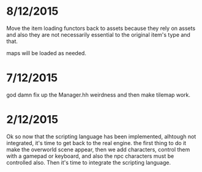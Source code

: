 # 8/12/2015
Move the item loading functors back to assets because they rely on assets and also they
are not necessarily essential to the original item's type and that.

maps will be loaded as needed.

# 7/12/2015
god damn fix up the Manager.hh weirdness and then make tilemap work.

# 2/12/2015
Ok so now that the scripting language has been implemented, alhtough not integrated, it's
time to get back to the real engine. the first thing to do it make the overworld scene
appear, then we add characters, control them with a gamepad or keyboard, and also the
npc characters must be controlled also.
Then it's time to integrate the scripting language.
